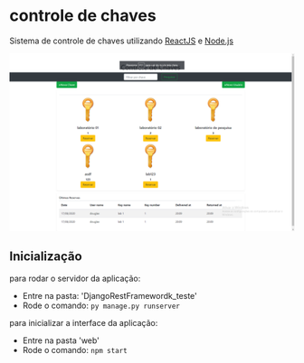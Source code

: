 # controle de chaves
Sistema de controle de chaves utilizando <a href='https://pt-br.reactjs.org/'>ReactJS</a> e <a href='https://www.django-rest-framework.org/'>Node.js</a>

![Alt text](home.png?raw=true "Optional Title")

## Inicialização
para rodar o servidor da aplicação:
<ul>  
  <li>Entre na pasta: 'DjangoRestFramewordk_teste'</li>
<li>Rode o comando: <code>py manage.py runserver</code></li> 
  </ul>

para inicializar a interface da aplicação:
<ul>
  <li>Entre na pasta 'web'</li>
  <li>Rode o comando: <code>npm start</code></li>
  <ul>
